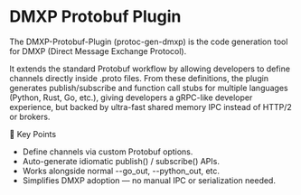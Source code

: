 # DMXP Protobuf Plugin

The DMXP-Protobuf-Plugin (protoc-gen-dmxp) is the code generation tool for DMXP (Direct Message Exchange Protocol).

It extends the standard Protobuf workflow by allowing developers to define channels directly inside .proto files. From these definitions, the plugin generates publish/subscribe and function call stubs for multiple languages (Python, Rust, Go, etc.), giving developers a gRPC-like developer experience, but backed by ultra-fast shared memory IPC instead of HTTP/2 or brokers.

🔑 Key Points
- Define channels via custom Protobuf options.
- Auto-generate idiomatic publish() / subscribe() APIs.
- Works alongside normal --go_out, --python_out, etc.
- Simplifies DMXP adoption — no manual IPC or serialization needed.

